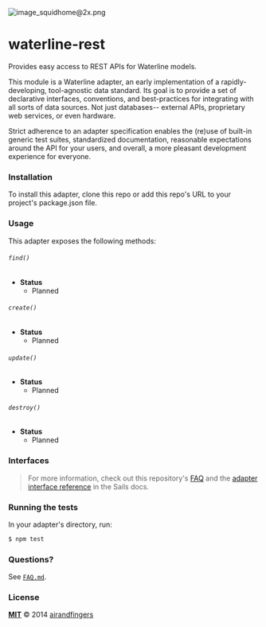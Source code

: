 ![image_squidhome@2x.png](http://i.imgur.com/RIvu9.png)

# waterline-rest

Provides easy access to REST APIs for Waterline models.

This module is a Waterline adapter, an early implementation of a rapidly-developing, tool-agnostic data standard.  Its goal is to provide a set of declarative interfaces, conventions, and best-practices for integrating with all sorts of data sources.  Not just databases-- external APIs, proprietary web services, or even hardware.

Strict adherence to an adapter specification enables the (re)use of built-in generic test suites, standardized documentation, reasonable expectations around the API for your users, and overall, a more pleasant development experience for everyone.

### Installation

To install this adapter, clone this repo or add this repo's URL to your project's package.json file.

### Usage

This adapter exposes the following methods:

###### `find()`

+ **Status**
  + Planned

###### `create()`

+ **Status**
  + Planned

###### `update()`

+ **Status**
  + Planned

###### `destroy()`

+ **Status**
  + Planned

### Interfaces

> For more information, check out this repository's [FAQ](./FAQ.md) and the [adapter interface reference](https://github.com/balderdashy/sails-docs/blob/master/adapter-specification.md) in the Sails docs.

### Running the tests

In your adapter's directory, run:

```sh
$ npm test
```

### Questions?

See [`FAQ.md`](./FAQ.md).

### License

**[MIT](./LICENSE)**
&copy; 2014 [airandfingers](http://github.com/airandfingers)